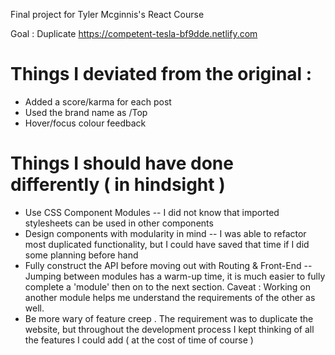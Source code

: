 Final project for Tyler Mcginnis's React Course

Goal : Duplicate https://competent-tesla-bf9dde.netlify.com 

# Things I deviated from the original : 
- Added a score/karma for each post
- Used the brand name as /Top
- Hover/focus colour feedback

# Things I should have done differently ( in hindsight ) 
- Use CSS Component Modules -- I did not know that imported stylesheets can be used in other components
- Design components with modularity in mind -- I was able to refactor most duplicated functionality, but I could have saved that time if I did some planning before hand
- Fully construct the API before moving out with Routing & Front-End -- Jumping between modules has a warm-up time, it is much easier to fully complete a 'module' then on to the next section. Caveat : Working on another module helps me understand the requirements of the other as well.
- Be more wary of feature creep . The requirement was to duplicate the website, but throughout the development process I kept thinking of all the features I could add ( at the cost of time of course )

